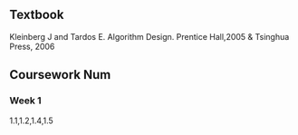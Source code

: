 ## Textbook
Kleinberg J and Tardos ́E. Algorithm Design. Prentice Hall,2005 & Tsinghua Press, 2006

## Coursework Num

### Week 1
1.1,1.2,1.4,1.5


